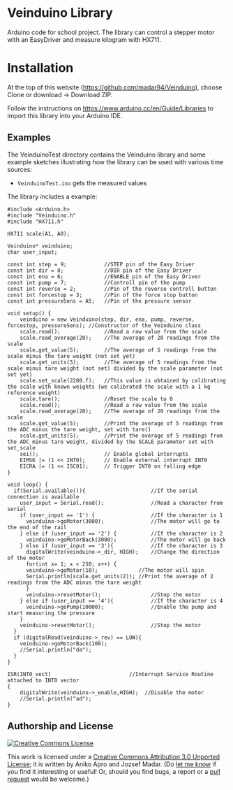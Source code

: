 # Veinduino Library

Arduino code for school project. The library can control a stepper motor with an EasyDriver and measure kilogram with HX711.

# Installation
At the top of this website (https://github.com/madar94/Veinduino), choose Clone or download -> Download ZIP.

Follow the instructions on https://www.arduino.cc/en/Guide/Libraries to import this library into your Arduino IDE.

## Examples

The VeinduinoTest directory contains the Veinduino library and some example sketches
illustrating how the library can be used with various time sources:

- `VeinduinoTest.ino` gets the measured values
<p>The library includes a example:</p>

	#include <Arduino.h>
	#include "Veinduino.h"
	#include "HX711.h"
	
	HX711 scale(A1, A0);

	Veinduino* veinduino;
	char user_input;

	const int step = 9;            //STEP pin of the Easy Driver
	const int dir = 8;             //DIR pin of the Easy Driver
	const int ena = 6;             //ENABLE pin of the Easy Driver
	const int pump = 7;            //Controll pin of the pump
	const int reverse = 2;         //Pin of the reverse controll button
	const int forcestop = 3;       //Pin of the force stop button
	const int pressureSens = A5;   //Pin of the pressure sensor

	void setup() {
    	veinduino = new Veinduino(step, dir, ena, pump, reverse, forcestop, pressureSens); //Constructor of the Veinduino class
    	scale.read();              //Read a raw value from the scale
    	scale.read_average(20);    //The average of 20 readings from the scale
    	scale.get_value(5);        //The average of 5 readings from the scale minus the tare weight (not set yet)
    	scale.get_units(5);        //The average of 5 readings from the scale minus tare weight (not set) divided by the scale parameter (not set yet)
    	scale.set_scale(2280.f);   //This value is obtained by calibrating the scale with known weights (we calibrated the scale with a 1 kg reference weight)
    	scale.tare();              //Reset the scale to 0
    	scale.read();              //Read a raw value from the scale
    	scale.read_average(20);    //The average of 20 readings from the scale
    	scale.get_value(5);        //Print the average of 5 readings from the ADC minus the tare weight, set with tare()
    	scale.get_units(5);        //Print the average of 5 readings from the ADC minus tare weight, divided by the SCALE parameter set with set_scale
    	sei();                     // Enable global interrupts
    	EIMSK |= (1 << INT0);      // Enable external interrupt INT0
    	EICRA |= (1 << ISC01);     // Trigger INT0 on falling edge
	}

	void loop() {
	  if(Serial.available()){                     //If the serial connection is available
	    user_input = Serial.read();               //Read a character from serial
	    if (user_input == '1') {                  //If the character is 1
	      veinduino->goMotor(3000);               //The motor will go to the end of the rail
	    } else if (user_input == '2') {           //If the character is 2
	      veinduino->goMotorBack(3000);           //The motor will go back
	    } else if (user_input == '3'){            //If the character is 3
	      digitalWrite(veinduino->_dir, HIGH);    //Change the direction of the motor
	      for(int x= 1; x < 250; x++) {
		  veinduino->goMotor(10);             //The motor will spin
		  Serial.println(scale.get_units(2)); //Print the average of 2 readings from the ADC minus the tare weight
	      }
	      veinduino->resetMotor();                //Stop the motor
	    } else if (user_input == '4'){            //If the character is 4
	      veinduino->goPump(10000);               //Enable the pump and start measuring the pressure
	    }
	    veinduino->resetMotor();                  //Stop the motor
	  }
	  if (digitalRead(veinduino->_rev) == LOW){
	    veinduino->goMotorBack(100);
	    //Serial.println("da");
	  }
	}

	ISR(INT0_vect)                         //Interrupt Service Routine attached to INT0 vector
	{
	    digitalWrite(veinduino->_enable,HIGH);  //Disable the motor
	    //Serial.println("ad");
	}


<h2>Authorship and License</h2>

<a rel="license" href="http://creativecommons.org/licenses/by/3.0/"><img alt="Creative Commons License" id="license" src="http://i.creativecommons.org/l/by/3.0/80x15.png" /></a>

<p>This work is licensed under a <a rel="license" href="http://creativecommons.org/licenses/by/3.0/">Creative Commons Attribution 3.0 Unported License</a>; it is written by Aniko Apro and Jozsef Madar. (Do <a href="mailto:madar94@gmail.com">let me know</a> if you find it interesting or useful! Or, should you find bugs, a report or a <a href="http://help.github.com/pull-requests/">pull request</a> would be welcome.)</p>
